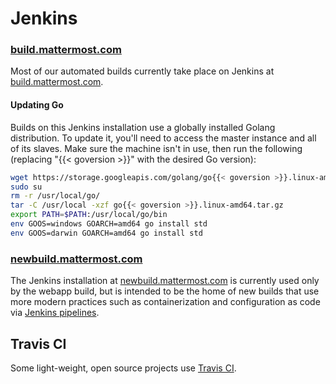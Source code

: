 # Jenkins

### [build.mattermost.com](https://build.mattermost.com/)

Most of our automated builds currently take place on Jenkins at [build.mattermost.com](https://build.mattermost.com/).

#### Updating Go

Builds on this Jenkins installation use a globally installed Golang distribution. To update it, you'll need to access the master instance and all of its slaves. Make sure the machine isn't in use, then run the following (replacing "{{< goversion >}}" with the desired Go version):

```bash
wget https://storage.googleapis.com/golang/go{{< goversion >}}.linux-amd64.tar.gz
sudo su
rm -r /usr/local/go/
tar -C /usr/local -xzf go{{< goversion >}}.linux-amd64.tar.gz
export PATH=$PATH:/usr/local/go/bin
env GOOS=windows GOARCH=amd64 go install std
env GOOS=darwin GOARCH=amd64 go install std
```

### [newbuild.mattermost.com](https://newbuild.mattermost.com/)

The Jenkins installation at [newbuild.mattermost.com](https://newbuild.mattermost.com/) is currently used only by the webapp build, but is intended to be the home of new builds that use more modern practices such as containerization and configuration as code via [Jenkins pipelines](https://jenkins.io/doc/book/pipeline/).

## Travis CI

Some light-weight, open source projects use [Travis CI](https://travis-ci.org/).
